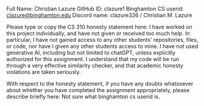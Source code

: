 Full Name: Christian Lazure
GitHub ID: clazure1
Binghamton CS userid: clazure@binghamton.edu
Discord name: clazure326 / Christian M. Lazure

Please type or copy the CS 310 honesty statement here:
I have worked on this project individually, and have not given or received too much help. In particular, I have not gained access to any other students' repositories, files, or code, nor have I given any other students access to mine. I have not used generative AI, including but not limited to chatGPT, unless explicitly authorized for this assignment. I understand that my code will be run through a very effective similarity checker, and that academic honesty violations are taken seriously.

With respect to the honesty statement, if you have any doubts whatsoever 
about whether you have completed the assignment appropriately, 
please describe briefly here: Not sure what binghamton cs userid is.

